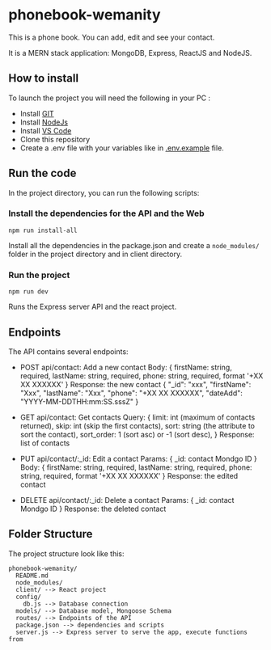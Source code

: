 # phonebook-wemanity

This is a phone book. You can add, edit and see your contact.

It is a MERN stack application: MongoDB, Express, ReactJS and NodeJS.

## How to install

To launch the project you will need the following in your PC :

- Install [GIT](https://git-scm.com/downloads)
- Install [NodeJs](https://nodejs.org/en/download/)
- Install [VS Code](https://code.visualstudio.com/download)
- Clone this repository
- Create a .env file with your variables like in [.env.example](./.env.example) file.

## Run the code

In the project directory, you can run the following scripts:

### Install the dependencies for the API and the Web

`npm run install-all`

Install all the dependencies in the package.json and create a `node_modules/` folder in the project directory and in client directory.

### Run the project

`npm run dev`

Runs the Express server API and the react project.

## Endpoints

The API contains several endpoints:

* POST api/contact: Add a new contact
  Body: {
    firstName: string, required,
    lastName: string, required,
    phone: string, required, format '+XX XX XXXXXX'
  }
  Response: the new contact
    {
        "_id": "xxx",
        "firstName": "Xxx",
        "lastName": "Xxx",
        "phone": "+XX XX XXXXXX",
        "dateAdd": "YYYY-MM-DDTHH:mm:SS.sssZ"
    }

* GET api/contact: Get contacts
  Query: {
    limit: int (maximum of contacts returned),
    skip: int (skip the first contacts),
    sort: string (the attribute to sort the contact),
    sort_order: 1 (sort asc) or -1 (sort desc),
  }
  Response: list of contacts

* PUT api/contact/:_id: Edit a contact
  Params: {
    _id: contact Mondgo ID
  }
  Body: {
    firstName: string, required,
    lastName: string, required,
    phone: string, required, format '+XX XX XXXXXX'
  }
  Response: the edited contact

* DELETE api/contact/:_id: Delete a contact
  Params: {
    _id: contact Mondgo ID
  }
  Response: the deleted contact

## Folder Structure

The project structure look like this:

```
phonebook-wemanity/
  README.md
  node_modules/
  client/ --> React project
  config/
    db.js --> Database connection
  models/ --> Database model, Mongoose Schema
  routes/ --> Endpoints of the API
  package.json --> dependencies and scripts
  server.js --> Express server to serve the app, execute functions from 
```